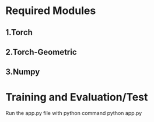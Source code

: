 # Required Modules
  ## 1.Torch
  ## 2.Torch-Geometric
  ## 3.Numpy

# Training and Evaluation/Test
Run the app.py file with python command
  python app.py
